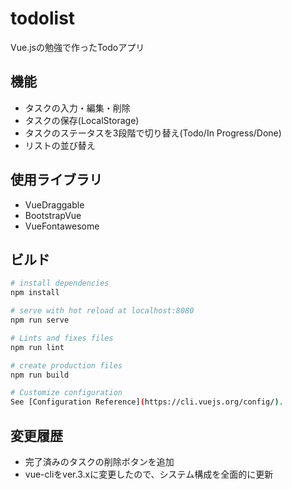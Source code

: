 # todolist

Vue.jsの勉強で作ったTodoアプリ

## 機能
* タスクの入力・編集・削除
* タスクの保存(LocalStorage)
* タスクのステータスを3段階で切り替え(Todo/In Progress/Done)
* リストの並び替え

## 使用ライブラリ

* VueDraggable
* BootstrapVue
* VueFontawesome

## ビルド

``` bash
# install dependencies
npm install

# serve with hot reload at localhost:8080
npm run serve

# Lints and fixes files
npm run lint

# create production files
npm run build

# Customize configuration
See [Configuration Reference](https://cli.vuejs.org/config/).
```

## 変更履歴
* 完了済みのタスクの削除ボタンを追加
* vue-cliをver.3.xに変更したので、システム構成を全面的に更新